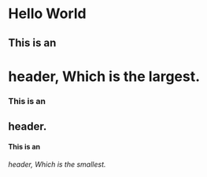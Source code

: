 # Hello World
## This is an <h1> header, Which is the largest.
### This is an <h2> header.
#### This is an <h6> header, Which is the smallest.
